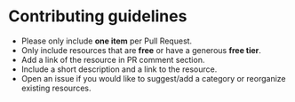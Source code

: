 # Contributing guidelines

- Please only include **one item** per Pull Request.
- Only include resources that are **free** or have a generous **free tier**.
- Add a link of the resource in PR comment section.
- Include a short description and a link to the resource.
- Open an issue if you would like to suggest/add a category or reorganize existing resources.
